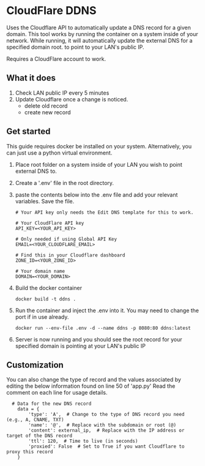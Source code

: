 # CloudFlare DDNS
Uses the Cloudflare API to automatically update a DNS record for a given domain. This tool works by running the container on a system inside of your network. While running, it will automatically update the external DNS for a specified domain root. to point to your LAN's public IP.

Requires a CloudFlare account to work.

## What it does
1. Check LAN public IP every 5 minutes
2. Update Cloudflare once a change is noticed.
	- delete old record
	- create new record

## Get started
This guide requires docker be installed on your system. Alternatively, you can just use a python virtual environment.

1. Place root folder on a system inside of your LAN you wish to point external DNS to.
2. Create a '.env' file in the root directory.
3. paste the contents below into the .env file and add your relevant variables. Save the file.

	```
	# Your API key only needs the Edit DNS template for this to work. 

	# Your CloudFlare API key
	API_KEY=<YOUR_API_KEY>
	
	# Only needed if using Global API Key
	EMAIL=<YOUR_CLOUDFLARE_EMAIL>
	
	# Find this in your Cloudflare dashboard
	ZONE_ID=<YOUR_ZONE_ID>
	
	# Your domain name
	DOMAIN=<YOUR_DOMAIN>
	```

4. Build the docker container 

	```docker build -t ddns .```

5. Run the container and inject the .env into it. You may need to change the port if in use already.

	```docker run --env-file .env -d --name ddns -p 8080:80 ddns:latest```

6. Server is now running and you should see the root record for your specified domain is pointing at your LAN's public IP

## Customization
You can also change the type of record and the values associated by editing the below information found on line 50 of 'app.py' Read the comment on each line for usage details.
```
  # Data for the new DNS record
    data = {
        'type': 'A',  # Change to the type of DNS record you need (e.g., A, CNAME, TXT)
        'name': '@',  # Replace with the subdomain or root (@)
        'content': external_ip,  # Replace with the IP address or target of the DNS record
        'ttl': 120,  # Time to live (in seconds)
        'proxied': False  # Set to True if you want Cloudflare to proxy this record
    }
```